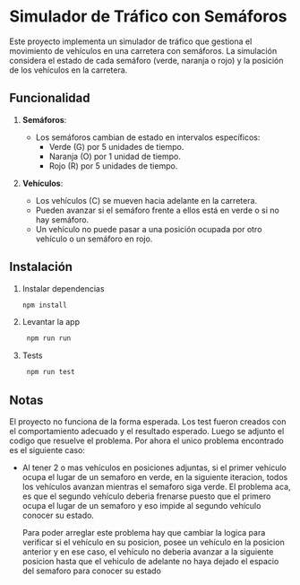 # Simulador de Tráfico con Semáforos

Este proyecto implementa un simulador de tráfico que gestiona el movimiento de vehículos en una carretera con semáforos. La simulación considera el estado de cada semáforo (verde, naranja o rojo) y la posición de los vehículos en la carretera.

## Funcionalidad

1. **Semáforos**:

   - Los semáforos cambian de estado en intervalos específicos:
     - Verde (G) por 5 unidades de tiempo.
     - Naranja (O) por 1 unidad de tiempo.
     - Rojo (R) por 5 unidades de tiempo.

2. **Vehículos**:
   - Los vehículos (C) se mueven hacia adelante en la carretera.
   - Pueden avanzar si el semáforo frente a ellos está en verde o si no hay semáforo.
   - Un vehículo no puede pasar a una posición ocupada por otro vehículo o un semáforo en rojo.

## Instalación

1. Instalar dependencias

   ```bash
   npm install
   ```

2. Levantar la app

   ```bash
    npm run run
   ```

3. Tests

   ```bash
    npm run test
   ```

## Notas

El proyecto no funciona de la forma esperada. Los test fueron creados con el comportamiento adecuado y el resultado esperado.
Luego se adjunto el codigo que resuelve el problema.
Por ahora el unico problema encontrado es el siguiente caso:

- Al tener 2 o mas vehículos en posiciones adjuntas, si el primer vehículo ocupa el lugar de un semaforo en verde, en la siguiente iteracion, todos los vehículos avanzan mientras el semaforo siga verde.
  El problema aca, es que el segundo vehículo deberia frenarse puesto que el primero ocupa el lugar de un semaforo y eso impide al segundo vehículo conocer su estado.

  Para poder arreglar este problema hay que cambiar la logica para verificar si el vehículo en su posicion, posee un vehículo en la posicion anterior y en ese caso, el vehículo no deberia avanzar a la siguiente posicion hasta que el vehiculo de adelante no haya dejado el espacio del semaforo para conocer su estado
